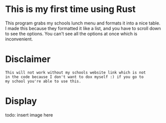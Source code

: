 # This is my first time using Rust
This program grabs my schools lunch menu and formats it into a nice table.
I made this because they formatted it like a list, and you have to scroll down to see the options. 
You can't see all the options at once which is inconvenient.

# Disclaimer
    This will not work without my schools website link which is not
    in the code because I don't want to dox myself :) if you go to 
    my school you're able to use this.

# Display
todo: insert image here
